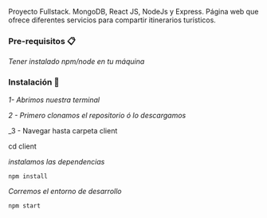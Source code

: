 Proyecto Fullstack. MongoDB, React JS, NodeJs y Express.  Página web que ofrece diferentes servicios para compartir itinerarios turísticos.

### Pre-requisitos 📋

_Tener instalado npm/node en tu máquina_

### Instalación 🔧

_1- Abrimos nuestra terminal_

_2 - Primero clonamos el repositorio ó lo descargamos_

_3 - Navegar hasta carpeta client

cd client

_instalamos las dependencias_

```
npm install
```

_Corremos el entorno de desarrollo_

```
npm start
